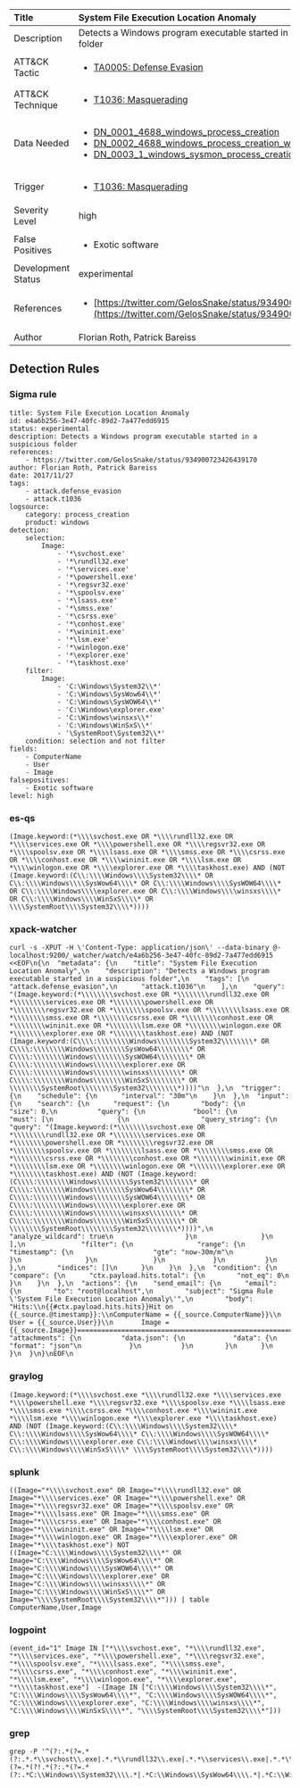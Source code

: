 | Title                | System File Execution Location Anomaly                                                                                                                                                 |
|:---------------------|:------------------------------------------------------------------------------------------------------------------------------------------------------------|
| Description          | Detects a Windows program executable started in a suspicious folder                                                                                                                                           |
| ATT&amp;CK Tactic    |  <ul><li>[TA0005: Defense Evasion](https://attack.mitre.org/tactics/TA0005)</li></ul>  |
| ATT&amp;CK Technique | <ul><li>[T1036: Masquerading](https://attack.mitre.org/techniques/T1036)</li></ul>  |
| Data Needed          | <ul><li>[DN_0001_4688_windows_process_creation](../Data_Needed/DN_0001_4688_windows_process_creation.md)</li><li>[DN_0002_4688_windows_process_creation_with_commandline](../Data_Needed/DN_0002_4688_windows_process_creation_with_commandline.md)</li><li>[DN_0003_1_windows_sysmon_process_creation](../Data_Needed/DN_0003_1_windows_sysmon_process_creation.md)</li></ul>  |
| Trigger              | <ul><li>[T1036: Masquerading](../Triggers/T1036.md)</li></ul>  |
| Severity Level       | high |
| False Positives      | <ul><li>Exotic software</li></ul>  |
| Development Status   | experimental |
| References           | <ul><li>[https://twitter.com/GelosSnake/status/934900723426439170](https://twitter.com/GelosSnake/status/934900723426439170)</li></ul>  |
| Author               | Florian Roth, Patrick Bareiss |


## Detection Rules

### Sigma rule

```
title: System File Execution Location Anomaly
id: e4a6b256-3e47-40fc-89d2-7a477edd6915
status: experimental
description: Detects a Windows program executable started in a suspicious folder
references:
    - https://twitter.com/GelosSnake/status/934900723426439170
author: Florian Roth, Patrick Bareiss
date: 2017/11/27
tags:
    - attack.defense_evasion
    - attack.t1036
logsource:
    category: process_creation
    product: windows
detection:
    selection:
        Image:
            - '*\svchost.exe'
            - '*\rundll32.exe'
            - '*\services.exe'
            - '*\powershell.exe'
            - '*\regsvr32.exe'
            - '*\spoolsv.exe'
            - '*\lsass.exe'
            - '*\smss.exe'
            - '*\csrss.exe'
            - '*\conhost.exe'
            - '*\wininit.exe'
            - '*\lsm.exe'
            - '*\winlogon.exe'
            - '*\explorer.exe'
            - '*\taskhost.exe' 
    filter:
        Image:
            - 'C:\Windows\System32\\*'
            - 'C:\Windows\SysWow64\\*'
            - 'C:\Windows\SysWOW64\\*'
            - 'C:\Windows\explorer.exe'
            - 'C:\Windows\winsxs\\*'
            - 'C:\Windows\WinSxS\\*'
            - '\SystemRoot\System32\\*'
    condition: selection and not filter
fields:
    - ComputerName
    - User
    - Image
falsepositives:
    - Exotic software
level: high

```





### es-qs
    
```
(Image.keyword:(*\\\\svchost.exe OR *\\\\rundll32.exe OR *\\\\services.exe OR *\\\\powershell.exe OR *\\\\regsvr32.exe OR *\\\\spoolsv.exe OR *\\\\lsass.exe OR *\\\\smss.exe OR *\\\\csrss.exe OR *\\\\conhost.exe OR *\\\\wininit.exe OR *\\\\lsm.exe OR *\\\\winlogon.exe OR *\\\\explorer.exe OR *\\\\taskhost.exe) AND (NOT (Image.keyword:(C\\:\\\\Windows\\\\System32\\\\* OR C\\:\\\\Windows\\\\SysWow64\\\\* OR C\\:\\\\Windows\\\\SysWOW64\\\\* OR C\\:\\\\Windows\\\\explorer.exe OR C\\:\\\\Windows\\\\winsxs\\\\* OR C\\:\\\\Windows\\\\WinSxS\\\\* OR \\\\SystemRoot\\\\System32\\\\*))))
```


### xpack-watcher
    
```
curl -s -XPUT -H \'Content-Type: application/json\' --data-binary @- localhost:9200/_watcher/watch/e4a6b256-3e47-40fc-89d2-7a477edd6915 <<EOF\n{\n  "metadata": {\n    "title": "System File Execution Location Anomaly",\n    "description": "Detects a Windows program executable started in a suspicious folder",\n    "tags": [\n      "attack.defense_evasion",\n      "attack.t1036"\n    ],\n    "query": "(Image.keyword:(*\\\\\\\\svchost.exe OR *\\\\\\\\rundll32.exe OR *\\\\\\\\services.exe OR *\\\\\\\\powershell.exe OR *\\\\\\\\regsvr32.exe OR *\\\\\\\\spoolsv.exe OR *\\\\\\\\lsass.exe OR *\\\\\\\\smss.exe OR *\\\\\\\\csrss.exe OR *\\\\\\\\conhost.exe OR *\\\\\\\\wininit.exe OR *\\\\\\\\lsm.exe OR *\\\\\\\\winlogon.exe OR *\\\\\\\\explorer.exe OR *\\\\\\\\taskhost.exe) AND (NOT (Image.keyword:(C\\\\:\\\\\\\\Windows\\\\\\\\System32\\\\\\\\* OR C\\\\:\\\\\\\\Windows\\\\\\\\SysWow64\\\\\\\\* OR C\\\\:\\\\\\\\Windows\\\\\\\\SysWOW64\\\\\\\\* OR C\\\\:\\\\\\\\Windows\\\\\\\\explorer.exe OR C\\\\:\\\\\\\\Windows\\\\\\\\winsxs\\\\\\\\* OR C\\\\:\\\\\\\\Windows\\\\\\\\WinSxS\\\\\\\\* OR \\\\\\\\SystemRoot\\\\\\\\System32\\\\\\\\*))))"\n  },\n  "trigger": {\n    "schedule": {\n      "interval": "30m"\n    }\n  },\n  "input": {\n    "search": {\n      "request": {\n        "body": {\n          "size": 0,\n          "query": {\n            "bool": {\n              "must": [\n                {\n                  "query_string": {\n                    "query": "(Image.keyword:(*\\\\\\\\svchost.exe OR *\\\\\\\\rundll32.exe OR *\\\\\\\\services.exe OR *\\\\\\\\powershell.exe OR *\\\\\\\\regsvr32.exe OR *\\\\\\\\spoolsv.exe OR *\\\\\\\\lsass.exe OR *\\\\\\\\smss.exe OR *\\\\\\\\csrss.exe OR *\\\\\\\\conhost.exe OR *\\\\\\\\wininit.exe OR *\\\\\\\\lsm.exe OR *\\\\\\\\winlogon.exe OR *\\\\\\\\explorer.exe OR *\\\\\\\\taskhost.exe) AND (NOT (Image.keyword:(C\\\\:\\\\\\\\Windows\\\\\\\\System32\\\\\\\\* OR C\\\\:\\\\\\\\Windows\\\\\\\\SysWow64\\\\\\\\* OR C\\\\:\\\\\\\\Windows\\\\\\\\SysWOW64\\\\\\\\* OR C\\\\:\\\\\\\\Windows\\\\\\\\explorer.exe OR C\\\\:\\\\\\\\Windows\\\\\\\\winsxs\\\\\\\\* OR C\\\\:\\\\\\\\Windows\\\\\\\\WinSxS\\\\\\\\* OR \\\\\\\\SystemRoot\\\\\\\\System32\\\\\\\\*))))",\n                    "analyze_wildcard": true\n                  }\n                }\n              ],\n              "filter": {\n                "range": {\n                  "timestamp": {\n                    "gte": "now-30m/m"\n                  }\n                }\n              }\n            }\n          }\n        },\n        "indices": []\n      }\n    }\n  },\n  "condition": {\n    "compare": {\n      "ctx.payload.hits.total": {\n        "not_eq": 0\n      }\n    }\n  },\n  "actions": {\n    "send_email": {\n      "email": {\n        "to": "root@localhost",\n        "subject": "Sigma Rule \'System File Execution Location Anomaly\'",\n        "body": "Hits:\\n{{#ctx.payload.hits.hits}}Hit on {{_source.@timestamp}}:\\nComputerName = {{_source.ComputerName}}\\n        User = {{_source.User}}\\n       Image = {{_source.Image}}================================================================================\\n{{/ctx.payload.hits.hits}}",\n        "attachments": {\n          "data.json": {\n            "data": {\n              "format": "json"\n            }\n          }\n        }\n      }\n    }\n  }\n}\nEOF\n
```


### graylog
    
```
(Image.keyword:(*\\\\svchost.exe *\\\\rundll32.exe *\\\\services.exe *\\\\powershell.exe *\\\\regsvr32.exe *\\\\spoolsv.exe *\\\\lsass.exe *\\\\smss.exe *\\\\csrss.exe *\\\\conhost.exe *\\\\wininit.exe *\\\\lsm.exe *\\\\winlogon.exe *\\\\explorer.exe *\\\\taskhost.exe) AND (NOT (Image.keyword:(C\\:\\\\Windows\\\\System32\\\\* C\\:\\\\Windows\\\\SysWow64\\\\* C\\:\\\\Windows\\\\SysWOW64\\\\* C\\:\\\\Windows\\\\explorer.exe C\\:\\\\Windows\\\\winsxs\\\\* C\\:\\\\Windows\\\\WinSxS\\\\* \\\\SystemRoot\\\\System32\\\\*))))
```


### splunk
    
```
((Image="*\\\\svchost.exe" OR Image="*\\\\rundll32.exe" OR Image="*\\\\services.exe" OR Image="*\\\\powershell.exe" OR Image="*\\\\regsvr32.exe" OR Image="*\\\\spoolsv.exe" OR Image="*\\\\lsass.exe" OR Image="*\\\\smss.exe" OR Image="*\\\\csrss.exe" OR Image="*\\\\conhost.exe" OR Image="*\\\\wininit.exe" OR Image="*\\\\lsm.exe" OR Image="*\\\\winlogon.exe" OR Image="*\\\\explorer.exe" OR Image="*\\\\taskhost.exe") NOT ((Image="C:\\\\Windows\\\\System32\\\\*" OR Image="C:\\\\Windows\\\\SysWow64\\\\*" OR Image="C:\\\\Windows\\\\SysWOW64\\\\*" OR Image="C:\\\\Windows\\\\explorer.exe" OR Image="C:\\\\Windows\\\\winsxs\\\\*" OR Image="C:\\\\Windows\\\\WinSxS\\\\*" OR Image="\\\\SystemRoot\\\\System32\\\\*"))) | table ComputerName,User,Image
```


### logpoint
    
```
(event_id="1" Image IN ["*\\\\svchost.exe", "*\\\\rundll32.exe", "*\\\\services.exe", "*\\\\powershell.exe", "*\\\\regsvr32.exe", "*\\\\spoolsv.exe", "*\\\\lsass.exe", "*\\\\smss.exe", "*\\\\csrss.exe", "*\\\\conhost.exe", "*\\\\wininit.exe", "*\\\\lsm.exe", "*\\\\winlogon.exe", "*\\\\explorer.exe", "*\\\\taskhost.exe"]  -(Image IN ["C:\\\\Windows\\\\System32\\\\*", "C:\\\\Windows\\\\SysWow64\\\\*", "C:\\\\Windows\\\\SysWOW64\\\\*", "C:\\\\Windows\\\\explorer.exe", "C:\\\\Windows\\\\winsxs\\\\*", "C:\\\\Windows\\\\WinSxS\\\\*", "\\\\SystemRoot\\\\System32\\\\*"]))
```


### grep
    
```
grep -P '^(?:.*(?=.*(?:.*.*\\svchost\\.exe|.*.*\\rundll32\\.exe|.*.*\\services\\.exe|.*.*\\powershell\\.exe|.*.*\\regsvr32\\.exe|.*.*\\spoolsv\\.exe|.*.*\\lsass\\.exe|.*.*\\smss\\.exe|.*.*\\csrss\\.exe|.*.*\\conhost\\.exe|.*.*\\wininit\\.exe|.*.*\\lsm\\.exe|.*.*\\winlogon\\.exe|.*.*\\explorer\\.exe|.*.*\\taskhost\\.exe))(?=.*(?!.*(?:.*(?=.*(?:.*C:\\Windows\\System32\\\\.*|.*C:\\Windows\\SysWow64\\\\.*|.*C:\\Windows\\SysWOW64\\\\.*|.*C:\\Windows\\explorer\\.exe|.*C:\\Windows\\winsxs\\\\.*|.*C:\\Windows\\WinSxS\\\\.*|.*\\SystemRoot\\System32\\\\.*))))))'
```



